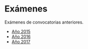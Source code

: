 # Exámenes

Exámenes de convocatorias anteriores.


* [Año 2015](sept-2015.md)
* [Año 2016](sept-2016.md)
* [Año 2017](jul-2017.md)
